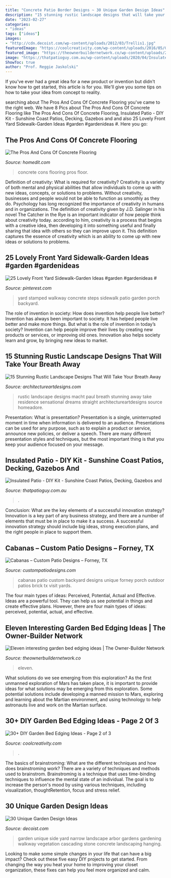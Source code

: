 ```yaml
---
title: "Concrete Patio Border Designs ~ 30 Unique Garden Design Ideas"
description: "15 stunning rustic landscape designs that will take your breath away"
date: "2023-02-27"
categories:
- "ideas"
tags: ["ideas"]
images:
- "http://cdn.decoist.com/wp-content/uploads/2012/03/Trellis1.jpg"
featuredImage: "https://coolcreativity.com/wp-content/uploads/2016/05/Garden-Bed-Edging-Ideas-Woohome-18.jpg"
featured_image: "https://theownerbuildernetwork.co/wp-content/uploads/2015/05/Garden-Bed-Edging-Ideas-05.jpg"
image: "https://thatpatioguy.com.au/wp-content/uploads/2020/04/Insulated-Patio-DIY-1-768x512.jpg"
ShowToc: true
author: "Prof. Reggie Jaskolski"
---
```



If you've ever had a great idea for a new product or invention but didn't know how to get started, this article is for you. We'll give you some tips on how to take your idea from concept to reality.

	

		
searching about The Pros And Cons Of Concrete Flooring you've came to the right web. We have 8 Pics about The Pros And Cons Of Concrete Flooring like The Pros And Cons Of Concrete Flooring, Insulated Patio - DIY Kit - Sunshine Coast Patios, Decking, Gazebos and and also 25 Lovely Front Yard Sidewalk-Garden Ideas #garden #gardenideas #. Here you go:
		
    
## The Pros And Cons Of Concrete Flooring

<img loading=lazy src="https://cdn.homedit.com/wp-content/uploads/2013/11/concrete-bedroom-floor.jpg" onerror="this.onerror=null;this.src='https://tse4.mm.bing.net/th?id=OIP.Q9xC-R0wae_rvWBh76hngQHaLK&amp;pid=15.1';" alt="The Pros And Cons Of Concrete Flooring">

_Source: homedit.com_

>concrete cons flooring pros floor. 

	

Definition of creativity: What is required for creativity?
Creativity is a variety of both mental and physical abilities that allow individuals to come up with new ideas, concepts, or solutions to problems. Without creativity, businesses and people would not be able to function as smoothly as they do. Psychology has long recognized the importance of creativity in humans and in organizations. The definition of creativity given by J.D. Salinger in his novel The Catcher in the Rye is an important indicator of how people think about creativity today. according to him, creativity is a process that begins with a creative idea, then developing it into something useful and finally sharing that idea with others so they can improve upon it. This definition captures the essence of creativity which is an ability to come up with new ideas or solutions to problems.

    
## 25 Lovely Front Yard Sidewalk-Garden Ideas #garden #gardenideas #

<img loading=lazy src="https://i.pinimg.com/736x/bd/41/34/bd4134d1dbe5bbf3c71c1d98f6573828.jpg" onerror="this.onerror=null;this.src='https://tse3.mm.bing.net/th?id=OIP.r0t6-7C2K-vjSauqUL6-2QHaJ4&amp;pid=15.1';" alt="25 Lovely Front Yard Sidewalk-Garden Ideas #garden #gardenideas #">

_Source: pinterest.com_

>yard stamped walkway concrete steps sidewalk patio garden porch backyard. 

	

The role of invention in society: How does invention help people live better?
Invention has always been important to society. It has helped people live better and make more things. But what is the role of invention in today’s society? Invention can help people improve their lives by creating new products or services, or improving old ones. Innovation also helps society learn and grow, by bringing new ideas to market.

    
## 15 Stunning Rustic Landscape Designs That Will Take Your Breath Away

<img loading=lazy src="https://www.architectureartdesigns.com/wp-content/uploads/2016/10/15-Stunning-Rustic-Landscape-Designs-That-Will-Take-Your-Breath-Away-9-630x946.jpg" onerror="this.onerror=null;this.src='https://tse1.mm.bing.net/th?id=OIP.QdqsCQ0WPR1pvVtu9LNAuwHaLH&amp;pid=15.1';" alt="15 Stunning Rustic Landscape Designs That Will Take Your Breath Away">

_Source: architectureartdesigns.com_

>rustic landscape designs macht paul breath stunning away take residence sensational dreams straight architectureartdesigns source homeadore. 

	

Presentation: What is presentation?
Presentation is a single, uninterrupted moment in time when information is delivered to an audience. Presentations can be used for any purpose, such as to explain a product or service, announce new policies, or deliver a speech. There are many different presentation styles and techniques, but the most important thing is that you keep your audience focused on your message.

    
## Insulated Patio - DIY Kit - Sunshine Coast Patios, Decking, Gazebos And

<img loading=lazy src="https://thatpatioguy.com.au/wp-content/uploads/2020/04/Insulated-Patio-DIY-1-768x512.jpg" onerror="this.onerror=null;this.src='https://tse2.mm.bing.net/th?id=OIP.LLLlrNAriYs7d_K2rgZViQHaE8&amp;pid=15.1';" alt="Insulated Patio - DIY Kit - Sunshine Coast Patios, Decking, Gazebos and">

_Source: thatpatioguy.com.au_

>. 

	

Conclusion: What are the key elements of a successful innovation strategy?
Innovation is a key part of any business strategy, and there are a number of elements that must be in place to make it a success. A successful innovation strategy should include big ideas, strong execution plans, and the right people in place to support them.

    
## Cabanas – Custom Patio Designs – Forney, TX

<img loading=lazy src="http://custompatiodesigns.com/wp-content/uploads/2017/02/DSC_0111-1800x1197.jpg" onerror="this.onerror=null;this.src='https://tse2.mm.bing.net/th?id=OIP.RSxISWfR_elmofO1kXGTLQHaE7&amp;pid=15.1';" alt="Cabanas – Custom Patio Designs – Forney, TX">

_Source: custompatiodesigns.com_

>cabanas patio custom backyard designs unique forney porch outdoor patios brick tx visit yards. 

	

The four main types of ideas: Perceived, Potential, Actual and Effective.
Ideas are a powerful tool. They can help us see potential in things and create effective plans. However, there are four main types of ideas: perceived, potential, actual, and effective.

    
## Eleven Interesting Garden Bed Edging Ideas | The Owner-Builder Network

<img loading=lazy src="https://theownerbuildernetwork.co/wp-content/uploads/2015/05/Garden-Bed-Edging-Ideas-05.jpg" onerror="this.onerror=null;this.src='https://tse1.mm.bing.net/th?id=OIP.LwwyDkq3iCH0R05Q99gwTQHaJ4&amp;pid=15.1';" alt="Eleven interesting garden bed edging ideas | The Owner-Builder Network">

_Source: theownerbuildernetwork.co_

>eleven. 

	

What solutions do we see emerging from this exploration?
As the first unmanned exploration of Mars has taken place, it is important to provide ideas for what solutions may be emerging from this exploration. Some potential solutions include developing a manned mission to Mars, exploring and learning about the Martian environment, and using technology to help astronauts live and work on the Martian surface.

    
## 30+ DIY Garden Bed Edging Ideas - Page 2 Of 3

<img loading=lazy src="https://coolcreativity.com/wp-content/uploads/2016/05/Garden-Bed-Edging-Ideas-Woohome-18.jpg" onerror="this.onerror=null;this.src='https://tse1.mm.bing.net/th?id=OIP.p4melmFl-82NCFM8XRtjTAHaNK&amp;pid=15.1';" alt="30+ DIY Garden Bed Edging Ideas - Page 2 of 3">

_Source: coolcreativity.com_

>. 

	

The basics of brainstroming: What are the different techniques and how does brainstroming work?
There are a variety of techniques and methods used to brainstrom. Brainstroming is a technique that uses time-binding techniques to influence the mental state of an individual. The goal is to increase the person's mood by using various techniques, including visualization, thoughtRetention, focus and stress relief.

    
## 30 Unique Garden Design Ideas

<img loading=lazy src="http://cdn.decoist.com/wp-content/uploads/2012/03/Trellis1.jpg" onerror="this.onerror=null;this.src='https://tse2.mm.bing.net/th?id=OIP.pLCOuQ99-Dq77DwQTmKJqAHaJ4&amp;pid=15.1';" alt="30 Unique Garden Design Ideas">

_Source: decoist.com_

>garden unique side yard narrow landscape arbor gardens gardening walkway vegetation cascading stone concrete landscaping hanging. 

	

Looking to make some simple changes in your life that can have a big impact? Check out these five easy DIY projects to get started. From changing the way you heat your home to improving your closet organization, these fixes can help you feel more organized and calm.

